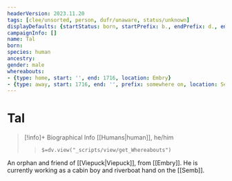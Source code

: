 ```yaml
---
headerVersion: 2023.11.20
tags: [clee/unsorted, person, dufr/unaware, status/unknown]
displayDefaults: {startStatus: born, startPrefix: b., endPrefix: d., endStatus: died}
campaignInfo: []
name: Tal
born:
species: human
ancestry:
gender: male
whereabouts:
- {type: home, start: '', end: 1716, location: Embry}
- {type: away, start: 1716, end: '', prefix: somewhere on, location: Semb}
---
```

# Tal
>[!info]+ Biographical Info
> [[Humans|human]], he/him
>> `$=dv.view("_scripts/view/get_Whereabouts")`

An orphan and friend of [[Viepuck|Viepuck]], from [[Embry]]. He is currently working as a cabin boy and riverboat hand on the [[Semb]].
